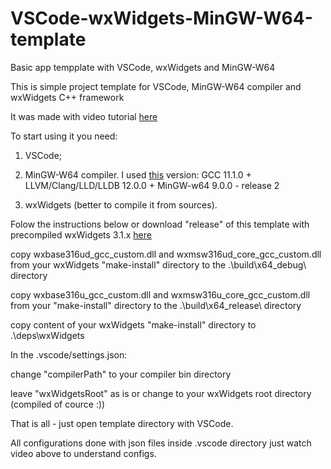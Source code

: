 # VSCode-wxWidgets-MinGW-W64-template
Basic app tempplate with VSCode, wxWidgets and MinGW-W64

This is simple project template for VSCode, MinGW-W64 compiler and wxWidgets C++ framework

It was made with video tutorial [here](https://www.youtube.com/watch?v=tHMGA0jIl3Y)

To start using it you need:

1. VSCode;

2. MinGW-W64 compiler. I used [this](https://winlibs.com) version: GCC 11.1.0 + LLVM/Clang/LLD/LLDB 12.0.0 + MinGW-w64 9.0.0 - release 2

3. wxWidgets (better to compile it from sources).

Folow the instructions below or download "release" of this template with precompiled wxWidgets 3.1.x [here](https://github.com/Y2Kill/VSCode-wxWidgets-MinGW-W64-template/releases/tag/v1.0)

copy wxbase316ud_gcc_custom.dll and wxmsw316ud_core_gcc_custom.dll from your wxWidgets "make-install" directory to the .\build\x64_debug\ directory

copy wxbase316u_gcc_custom.dll and wxmsw316u_core_gcc_custom.dll from your "make-install" directory to the .\build\x64_release\ directory

copy content of your wxWidgets "make-install" directory to .\deps\wxWidgets

In the .vscode/settings.json:

change "compilerPath" to your compiler bin directory

leave "wxWidgetsRoot" as is or change to your wxWidgets root directory (compiled of cource :))

That is all - just open template directory with VSCode.

All configurations done with json files inside .vscode directory just watch video above to understand configs.
